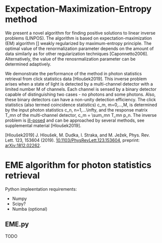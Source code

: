 # Expectation-Maximization-Entropy method

We present a novel algorithm for finding positive solutions to linear inverse problems (LINPOS).
The algorithm is based on expectation-maximization (EM) algorithm [] weakly regularized by maximum-entropy principle.
The optimal value of the renormalization parameter depends on the amount of data similarly as for other regularization techniques [Caponnetto2006].
Alternatively, the value of the renosrmalization parameter can be determined adaptively.

We demonstrate the performance of the method in photon statistics retrieval from click statistics data [Hloušek2019].
This inverse problem arises when a state of light is detected by a multi-channel detector with a limited number M of channels.
Each channel is sensed by a binary detector capable of distinguishing two cases - no photons and some photons.
Also, these binary detectors can have a non-unity detection efficiency.
The click statistics (also termed coincidence statistics) c_m, m=0,...,M,
is determined by the input photon statistics c_n, n=1,...\infty,
and the response matrix T_mn of the multi-channel detector, c_m = \sum_mn T_mn p_n.
The inverse problem is [ill-posed](https://en.wikipedia.org/wiki/Well-posed_problem) and can be approached by several methods,
see supplemental material [Hloušek2019].

[Hloušek2019] J. Hloušek, M. Dudka, I. Straka, and M. Ježek, Phys. Rev. Lett. 123, 153604 (2019). [10.1103/PhysRevLett.123.153604](https://doi.org/10.1103/PhysRevLett.123.153604), preprint: [arXiv:1812.02262](https://arxiv.org/abs/1812.02262).

# EME algorithm for photon statistics retrieval

Python impleentation requirements:
- Numpy
- Scipy?
- Numba (optional)

## EME.py

TODO
